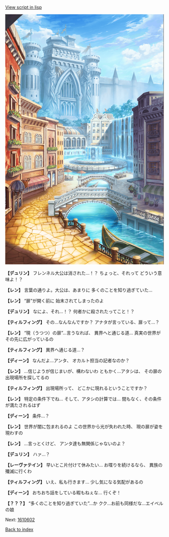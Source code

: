 [View script in lisp](../scripts/1610502.txt)

![006_town.png](../images/backgrounds/006_town.png)

**【デュリン】**
フレンネル大公は消された…！？
ちょっと、それって
どういう意味よ！？

**【レン】**
言葉の通りよ。大公は、あまりに
多くのことを知り過ぎていた…

**【レン】**
“扉”が開く前に
始末されてしまったのよ

**【デュリン】**
なによ、それ…！？
何者かに殺されたってこと！？

**【ティルフィング】**
その…なんなんですか？
アナタが言っている、扉って…？

**【レン】**
“現（うつつ）の扉”…言うなれば、
異界へと通じる道…
真実の世界がその先に広がっているの

**【ティルフィング】**
異界へ通じる道…？

**【ディーン】**
なんだよ…アンタ、
オカルト担当の記者なのか？

**【レン】**
…信じようが信じまいが、構わないわ
ともかく…アタシは、
その扉の出現場所を探してるの

**【ティルフィング】**
出現場所って、
どこかに現れるということですか？

**【レン】**
特定の条件下でね…
そして、アタシの計算では…
間もなく、その条件が満たされるはず

**【ディーン】**
条件…？

**【レン】**
世界が闇に包まれるのよ
この世界から光が失われた時、
現の扉が姿を現わすの

**【レン】**
…言っとくけど、
アンタ達も無関係じゃないのよ？

**【デュリン】**
ハァ…？

**【レーヴァテイン】**
早いとこ片付けて休みたい…
お喋りを続けるなら、
異族の殲滅に行くわ

**【ティルフィング】**
いえ、私も行きます…
少し気になる気配があるの

**【ディーン】**
おちおち話をしている暇もねぇな…
行くぞ！

**【？？？】**
“多くのことを知り過ぎていた”…か
クク…お前も同様だな…エイベルの娘


Next: [1610602](1610602.md)

[Back to index](index.md)
